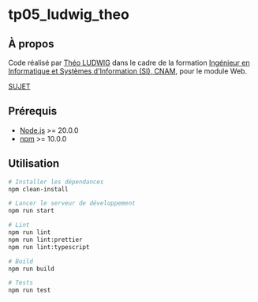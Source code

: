# tp05_ludwig_theo

## À propos

Code réalisé par [Théo LUDWIG](https://theoludwig.fr) dans le cadre de la formation [Ingénieur en Informatique et Systèmes d'Information (SI), CNAM](https://www.itii-alsace.fr/formations/informatique-et-systemes-dinformation-le-cnam/), pour le module Web.

[SUJET](./SUJET.md)

## Prérequis

- [Node.js](https://nodejs.org/) >= 20.0.0
- [npm](https://www.npmjs.com/) >= 10.0.0

## Utilisation

```sh
# Installer les dépendances
npm clean-install

# Lancer le serveur de développement
npm run start

# Lint
npm run lint
npm run lint:prettier
npm run lint:typescript

# Build
npm run build

# Tests
npm run test
```
